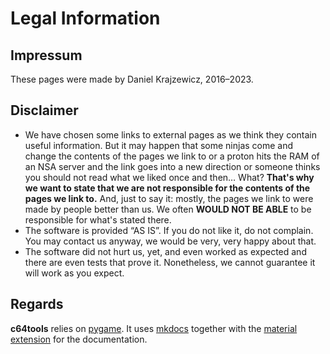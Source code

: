 Legal Information
=================

Impressum
---------

These pages were made by Daniel Krajzewicz, 2016&ndash;2023.


Disclaimer
----------

* We have chosen some links to external pages as we think they contain useful information. But it may happen that some ninjas come and change the contents of the pages we link to or a proton hits the RAM of an NSA server and the link goes into a new direction or someone thinks you should not read what we liked once and then… What?
  **That&apos;s why we want to state that we are not responsible for the contents of the pages we link to.**
  And, just to say it: mostly, the pages we link to were made by people better than us. We often **WOULD NOT BE ABLE** to be responsible for what&apos;s stated there.
* The software is provided “AS IS”. If you do not like it, do not complain. You may contact us anyway, we would be very, very happy about that.
* The software did not hurt us, yet, and even worked as expected and there are even tests that prove it. Nonetheless, we cannot guarantee it will work as you expect.


Regards
-------

**c64tools** relies on [pygame](https://www.pygame.org/). It uses [mkdocs](https://www.mkdocs.org/) together with the [material extension](https://squidfunk.github.io/mkdocs-material/) for the documentation.

